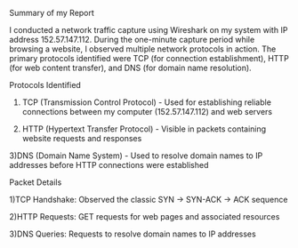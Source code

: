 Summary of my Report

I conducted a network traffic capture using Wireshark on my system with IP address 152.57.147.112. During the one-minute capture period while browsing a website, I observed multiple network protocols in action. The primary protocols identified were TCP (for connection establishment), HTTP (for web content transfer), and DNS (for domain name resolution).

Protocols Identified
1) TCP (Transmission Control Protocol) - Used for establishing reliable connections between my computer (152.57.147.112) and web servers
   
2) HTTP (Hypertext Transfer Protocol) - Visible in packets containing website requests and responses
 
3)DNS (Domain Name System) - Used to resolve domain names to IP addresses before HTTP connections were established

Packet Details

1)TCP Handshake: Observed the classic SYN → SYN-ACK → ACK sequence

2)HTTP Requests: GET requests for web pages and associated resources

3)DNS Queries: Requests to resolve domain names to IP addresses
